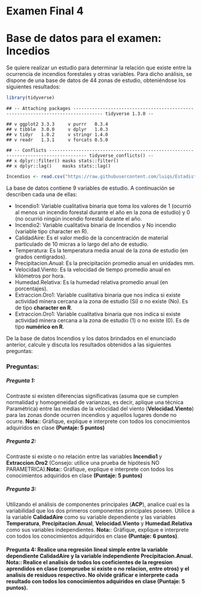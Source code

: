 Examen Final 4
================

# Base de datos para el examen: Incedios

Se quiere realizar un estudio para determinar la relación que existe
entre la ocurrencia de incendios forestales y otras variables. Para
dicho análisis, se dispone de una base de datos de 44 zonas de estudio,
obteniéndose los siguientes resultados:

``` r
library(tidyverse)
```

    ## -- Attaching packages --------------------------------------------------------------------------------- tidyverse 1.3.0 --

    ## v ggplot2 3.3.3     v purrr   0.3.4
    ## v tibble  3.0.0     v dplyr   1.0.3
    ## v tidyr   1.0.2     v stringr 1.4.0
    ## v readr   1.3.1     v forcats 0.5.0

    ## -- Conflicts ------------------------------------------------------------------------------------ tidyverse_conflicts() --
    ## x dplyr::filter() masks stats::filter()
    ## x dplyr::lag()    masks stats::lag()

``` r
Incendios <- read.csv("https://raw.githubusercontent.com/luiqs/Estadistica-Aplicada/main/PDB/Incendios.csv")
```

La base de datos contiene 9 variables de estudio. A continuación se
describen cada una de ellas:

-   Incendio1: Variable cualitativa binaria que toma los valores de 1
    (ocurrió al menos un incendio forestal durante el año en la zona de
    estudio) y 0 (no ocurrió ningún incendio forestal durante el año.
-   Incendio2: Variable cualitativa binaria de Incendios y No incendio
    (variable tipo character en R).
-   CalidadAire: Es el valor medio de la concentración de material
    particulado de 10 micras a lo largo del año de estudio.
-   Temperatura: Es la temperatura media anual de la zona de estudio (en
    grados centígrados).
-   Precipitacion.Anual: Es la precipitación promedio anual en
    unidades mm.
-   Velocidad.Viento: Es la velocidad de tiempo promedio anual en
    kilómetros por hora.
-   Humedad.Relativa: Es la humedad relativa promedio anual (en
    porcentajes).
-   Extraccion.Oro1: Variable cualitativa binaria que nos indica si
    existe actividad minera cercana a la zona de estudio (Si) o no
    existe (No). Es de tipo **character en R**.
-   Extraccion.Oro1: Variable cualitativa binaria que nos indica si
    existe actividad minera cercana a la zona de estudio (1) o no existe
    (0). Es de tipo **numérico en R**.

De la base de datos Incendios y los datos brindados en el enunciado
anterior, calcule y discuta los resultados obtenidos a las siguientes
preguntas:

### Preguntas:

##### Pregunta 1:

Contraste si existen diferencias significativas (asuma que se cumplen
normalidad y homogeneidad de varianzas, es decir, aplique una técnica
Paramétrica) entre las medias de la velocidad del viento
(**Velocidad.Viento**) para las zonas donde ocurren incendios y aquellos
lugares donde no ocurre. **Nota:**: Gráfique, explique e interprete con
todos los conocimientos adquiridos en clase **(Puntaje: 5 puntos)**

##### Pregunta 2:

Contraste si existe o no relación entre las variables **Incendio1** y
**Extraccion.Oro2** (Consejo: utilice una prueba de hipótesis NO
PARAMETRICA).**Nota:**: Gráfique, explique e interprete con todos los
conocimientos adquiridos en clase **(Puntaje: 5 puntos)**

##### Pregunta 3:

Utilizando el análisis de componentes principales (**ACP**), analice
cual es la variabilidad que los dos primeros componentes principales
poseen. Utilice a la variable **CalidadAire** como su variable
dependiente y las variables **Temperatura**, **Precipitacion.Anual**,
**Velocidad.Viento** y **Humedad.Relativa** como sus variables
independientes. **Nota:**: Gráfique, explique e interprete con todos los
conocimientos adquiridos en clase **(Puntaje: 6 puntos)**.

#### Pregunta 4: Realice una regresión lineal simple entre la variable dependiente **CalidadAire** y la variable independiente **Precipitacion.Anual**. **Nota:**: Realice el analisis de todos los coeficientes de la regresion aprendidos en clase (compruebe si existe o no relacion, entre otros) y el analisis de residuos respectivo. No olvide gráficar e interprete cada resultado con todos los conocimientos adquiridos en clase **(Puntaje: 5 puntos)**.
